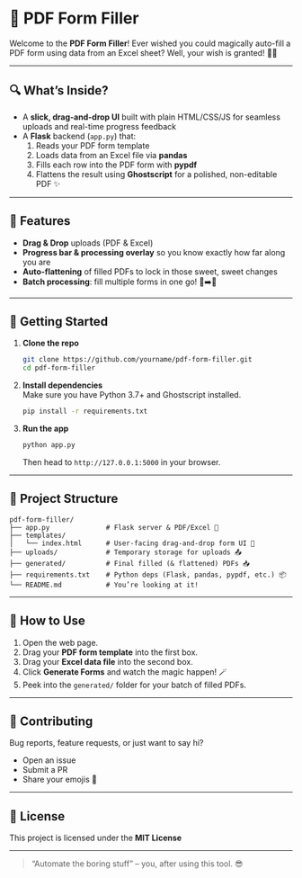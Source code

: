 # 📝 PDF Form Filler

Welcome to the **PDF Form Filler**! Ever wished you could magically auto-fill a PDF form using data from an Excel sheet? Well, your wish is granted! 🎩✨

---

## 🔍 What’s Inside?

- A **slick, drag-and-drop UI** built with plain HTML/CSS/JS for seamless uploads and real-time progress feedback
- A **Flask** backend (`app.py`) that:
  1. Reads your PDF form template  
  2. Loads data from an Excel file via **pandas**  
  3. Fills each row into the PDF form with **pypdf**  
  4. Flattens the result using **Ghostscript** for a polished, non-editable PDF ✨

---

## 🚀 Features

- **Drag & Drop** uploads (PDF & Excel)  
- **Progress bar & processing overlay** so you know exactly how far along you are  
- **Auto-flattening** of filled PDFs to lock in those sweet, sweet changes  
- **Batch processing**: fill multiple forms in one go! 📑➡️📄

---

## 🔧 Getting Started

1. **Clone the repo**  
   ```bash
   git clone https://github.com/yourname/pdf-form-filler.git
   cd pdf-form-filler
   ```

2. **Install dependencies**  
   Make sure you have Python 3.7+ and Ghostscript installed.

   ```bash
   pip install -r requirements.txt
   ```

3. **Run the app**

   ```bash
   python app.py
   ```

   Then head to `http://127.0.0.1:5000` in your browser.

---

## 📂 Project Structure

```text
pdf-form-filler/
├── app.py              # Flask server & PDF/Excel 🐍
├── templates/
│   └── index.html      # User-facing drag-and-drop form UI 🎨
├── uploads/            # Temporary storage for uploads 📤
├── generated/          # Final filled (& flattened) PDFs 📥
├── requirements.txt    # Python deps (Flask, pandas, pypdf, etc.) 📦
└── README.md           # You’re looking at it! 
```

---

## 🎉 How to Use

1. Open the web page.
2. Drag your **PDF form template** into the first box.
3. Drag your **Excel data file** into the second box.
4. Click **Generate Forms** and watch the magic happen! 🪄
5. Peek into the `generated/` folder for your batch of filled PDFs.

---

## 🤝 Contributing

Bug reports, feature requests, or just want to say hi?

* Open an issue
* Submit a PR
* Share your emojis 🎈

---

## 📜 License

This project is licensed under the **MIT License** 

---

> “Automate the boring stuff” – you, after using this tool. 😎
